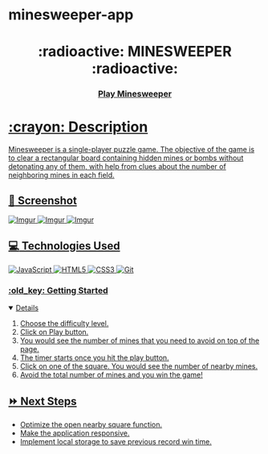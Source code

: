 # minesweeper-app

<div align="center">
   <h1>:radioactive: MINESWEEPER :radioactive: </h1>
   <h3><a href="https://pages.git.generalassemb.ly/nisha09/minesweeper-app/"> Play Minesweeper </h3>                             
</div>
<h1>:crayon: Description</h1>
<p>Minesweeper is a single-player puzzle game. The objective of the game is to clear a rectangular board containing hidden mines or bombs without detonating any of them, with help from clues about the number of neighboring mines in each field.</p>

## :floppy_disk: Screenshot

![Imgur](https://i.imgur.com/MzBaJ8M.png)
![Imgur](https://i.imgur.com/l9Va5zw.png)
![Imgur](https://i.imgur.com/D3q5G9U.png)

## :computer: Technologies Used

![JavaScript](https://img.shields.io/badge/-JavaScript-333?style=flat&logo=javascript) 
![HTML5](https://img.shields.io/badge/-HTML5-333?style=flat&logo=html5)
![CSS3](https://img.shields.io/badge/-CSS-333?style=flat&logo=css3)
![Git](https://img.shields.io/badge/-Git-333?style=flat&logo=git)

<h3> :old_key: Getting Started </h3>
<details open>
<ol>
<li>Choose the difficulty level.</li>
<li>Click on Play button.</li>
<li>You would see the number of mines that you need to avoid on top of the page.</li>
<li>The timer starts once you hit the play button.</li>
<li>Click on one of the square. You would see the number of nearby mines.</li>
<li>Avoid the total number of mines and you win the game!</li>
</ol>
</details>

## :fast_forward: Next Steps 

- Optimize the open nearby square function.
- Make the application responsive.
- Implement local storage to save previous record win time.